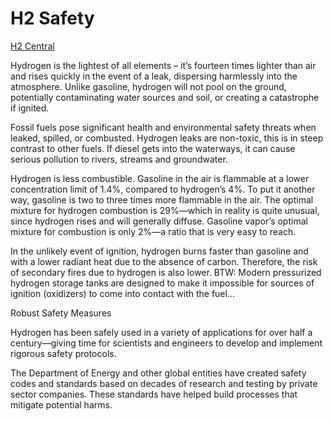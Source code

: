 # H2 Safety

[H2 Central](https://hydrogen-central.com/why-hydrogen-safer-you-might-think-bayotech/)

Hydrogen is the lightest of all elements – it’s fourteen times lighter
than air and rises quickly in the event of a leak, dispersing
harmlessly into the atmosphere. Unlike gasoline, hydrogen will not
pool on the ground, potentially contaminating water sources and soil,
or creating a catastrophe if ignited.

Fossil fuels pose significant health and environmental safety threats
when leaked, spilled, or combusted. Hydrogen leaks are non-toxic, this
is in steep contrast to other fuels. If diesel gets into the
waterways, it can cause serious pollution to rivers, streams and
groundwater.

Hydrogen is less combustible. Gasoline in the air is flammable at a
lower concentration limit of 1.4%, compared to hydrogen’s 4%. To put
it another way, gasoline is two to three times more flammable in the
air. The optimal mixture for hydrogen combustion is 29%—which in
reality is quite unusual, since hydrogen rises and will generally
diffuse. Gasoline vapor’s optimal mixture for combustion is only 2%—a
ratio that is very easy to reach.

 In the unlikely event of ignition, hydrogen burns faster than
gasoline and with a lower radiant heat due to the absence of
carbon. Therefore, the risk of secondary fires due to hydrogen is also
lower. BTW: Modern pressurized hydrogen storage tanks are designed to
make it impossible for sources of ignition (oxidizers) to come into
contact with the fuel...

Robust Safety Measures

Hydrogen has been safely used in a variety of applications for over
half a century—giving time for scientists and engineers to develop and
implement rigorous safety protocols.  

The Department of Energy and other global entities have created safety
codes and standards based on decades of research and testing by
private sector companies. These standards have helped build processes
that mitigate potential harms.


